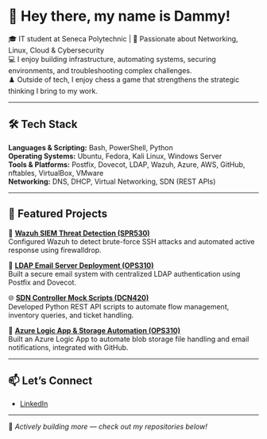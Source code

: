 # 👋 Hey there, my name is Dammy!

🎓 IT student at Seneca Polytechnic | 🧠 Passionate about Networking, Linux, Cloud & Cybersecurity  
💻 I enjoy building infrastructure, automating systems, securing environments, and troubleshooting complex challenges.  
♟️ Outside of tech, I enjoy chess a game that strengthens the strategic thinking I bring to my work.

---

## 🛠️ Tech Stack  
**Languages & Scripting:** Bash, PowerShell, Python  
**Operating Systems:** Ubuntu, Fedora, Kali Linux, Windows Server  
**Tools & Platforms:** Postfix, Dovecot, LDAP, Wazuh, Azure, AWS, GitHub, nftables, VirtualBox, VMware  
**Networking:** DNS, DHCP, Virtual Networking, SDN (REST APIs)

---

## 📂 Featured Projects

🔐 [**Wazuh SIEM Threat Detection (SPR530)**](https://github.com/Dammy-578/SPR530-Wazuh-SIEM-Project)  
Configured Wazuh to detect brute-force SSH attacks and automated active response using firewalldrop.

📧 [**LDAP Email Server Deployment (OPS310)**](https://github.com/Dammy-578/OPS310-LDAP-Email-Server)  
Built a secure email system with centralized LDAP authentication using Postfix and Dovecot.

🌐 [**SDN Controller Mock Scripts (DCN420)**](https://github.com/Dammy-578/DCN420-SDN-Controller-Mock-Scripts)  
Developed Python REST API scripts to automate flow management, inventory queries, and ticket handling.

📨 [**Azure Logic App & Storage Automation (OPS310)**](https://github.com/Dammy-578/OPS310-Azure-PaaS-Automation)  
Built an Azure Logic App to automate blob storage file handling and email notifications, integrated with GitHub.

---

## 📫 Let’s Connect  
- [LinkedIn](https://www.linkedin.com/in/dammy-ogundipe-27182b194/)  

---

🌟 *Actively building more — check out my repositories below!*
